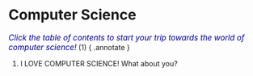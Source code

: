 # Computer Science

<font style="font-style:italic; font-size:1.1em; color:#00008B">Click the table of contents to start your trip towards the world of computer science!</font> (1)
{ .annotate }

1.  I LOVE COMPUTER SCIENCE! What about you?